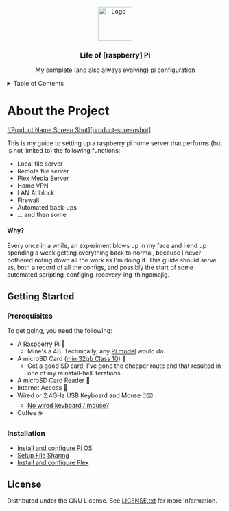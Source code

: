 
<!-- PROJECT LOGO -->
<br />
<div align="center">
  <a href="https://github.com/othneildrew/Best-README-Template">
    <img src="https://images-wixmp-ed30a86b8c4ca887773594c2.wixmp.com/f/67170c34-1d99-4e71-9e95-49f54ccde997/ddnhf6c-304fa073-814a-412d-a810-00d920e7e0b5.png/v1/fill/w_300,h_300/raspberry_pi_sticker_by_s_a_r_c_ddnhf6c-fullview.png?token=eyJ0eXAiOiJKV1QiLCJhbGciOiJIUzI1NiJ9.eyJzdWIiOiJ1cm46YXBwOjdlMGQxODg5ODIyNjQzNzNhNWYwZDQxNWVhMGQyNmUwIiwiaXNzIjoidXJuOmFwcDo3ZTBkMTg4OTgyMjY0MzczYTVmMGQ0MTVlYTBkMjZlMCIsIm9iaiI6W1t7ImhlaWdodCI6Ijw9MzAwIiwicGF0aCI6IlwvZlwvNjcxNzBjMzQtMWQ5OS00ZTcxLTllOTUtNDlmNTRjY2RlOTk3XC9kZG5oZjZjLTMwNGZhMDczLTgxNGEtNDEyZC1hODEwLTAwZDkyMGU3ZTBiNS5wbmciLCJ3aWR0aCI6Ijw9MzAwIn1dXSwiYXVkIjpbInVybjpzZXJ2aWNlOmltYWdlLm9wZXJhdGlvbnMiXX0.LIDALUG5g_dTesR4k6QXHlIwCZK2EEcd8-PVN3KP5lk" alt="Logo" width="80" height="80">
  </a>

  <h3 align="center">Life of [raspberry] Pi</h3>

  <p align="center">
    My complete (and also always evolving) pi configuration
  </p>
</div>


<!-- TABLE OF CONTENTS -->
<details>
  <summary>Table of Contents</summary>
  <ol>
    <li>
      <a href="#about-the-project">About the Project</a>
      <ul>
        <li><a href="#built-with">Built With</a></li>
      </ul>
    </li>
    <li>
      <a href="#getting-started">Getting Started</a>
      <ul>
        <li><a href="#prerequisites">Prerequisites</a></li>
        <li><a href="#installation">Installation</a></li>
      </ul>
    </li>
    <li><a href="#usage">Usage</a></li>
    <li><a href="#roadmap">Roadmap</a></li>
    <li><a href="#contributing">Contributing</a></li>
    <li><a href="#license">License</a></li>
    <li><a href="#contact">Contact</a></li>
    <li><a href="#acknowledgments">Acknowledgments</a></li>
  </ol>
</details>



<!-- About the Project -->

# About the Project

[![Product Name Screen Shot][product-screenshot]](https://example.com)

This is my guide to setting up a raspberry pi home server that performs (but is not limited to) the following functions:
* Local file server
* Remote file server
* Plex Media Server
* Home VPN
* LAN Adblock
* Firewall
* Automated back-ups
* ... and then some

#### Why?
Every once in a while, an experiment blows up in my face and I end up spending a week getting everything back to normal,
because I never bothered noting down all the work as I'm doing it. This guide should serve as, both a record of all the 
configs, and possibly the start of some automated scripting-configing-recovery-ing-thingamajig.

<!-- GETTING STARTED -->
## Getting Started
### Prerequisites

To get going, you need the following:
* A Raspberry Pi 🥧
  * Mine's a 4B. Technically, any [Pi model](https://support.plex.tv/articles/200375666-plex-media-server-requirements/) would do.
* A microSD Card ([min 32gb Class 10](https://www.tomshardware.com/best-picks/raspberry-pi-microsd-cards)) 💾
  * Get a good SD card, I've gone the cheaper route and that resulted in one of my reinstall-hell iterations
* A microSD Card Reader 💾
* Internet Access 🤷‍
* Wired or 2.4GHz USB Keyboard and Mouse 🖱️⌨️
  * [No wired keyboard / mouse?](./readmes/PIOS.md#dont-have-wired-keyboard--mouse-halp)
* Coffee ☕️

### Installation

* [Install and configure Pi OS](readmes/PIOS.md)
* [Setup File Sharing](readmes/SMB.md)
* [Install and configure Plex](readmes/Plex.md)

<!-- LICENSE -->
## License

Distributed under the GNU License. See [LICENSE.txt](LICENSE) for more information.
